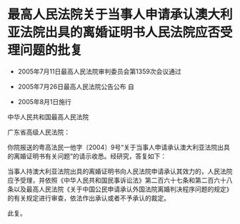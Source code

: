# 最高人民法院关于当事人申请承认澳大利亚法院出具的离婚证明书人民法院应否受理问题的批复

- 2005年7月11日最高人民法院审判委员会第1359次会议通过

- 2005年7月26日最高人民法院公告公布 自

- 2005年8月1日施行

<!-- INFO END -->

中华人民共和国最高人民法院

广东省高级人民法院：

你院报送的粤高法民一他字〔2004〕9号“关于当事人申请承认澳大利亚法院出具的离婚证明书有关问题”的请示收悉。经研究，答复如下：

当事人持澳大利亚法院出具的离婚证明书向人民法院申请承认其效力的，人民法院应予受理，并依照《中华人民共和国民事诉讼法》第二百六十七条和第二百六十八条以及最高人民法院《关于中国公民申请承认外国法院离婚判决程序问题的规定》的有关规定进行审查，依法作出承认或者不予承认的裁定。

此复。

